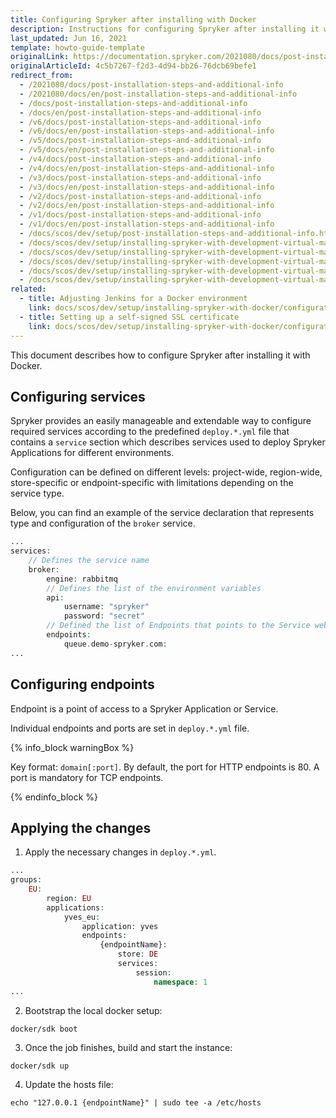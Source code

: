 ```yaml
---
title: Configuring Spryker after installing with Docker
description: Instructions for configuring Spryker after installing it with Docker
last_updated: Jun 16, 2021
template: howto-guide-template
originalLink: https://documentation.spryker.com/2021080/docs/post-installation-steps-and-additional-info
originalArticleId: 4c5b7267-f2d3-4d94-bb26-76dcb69befe1
redirect_from:
  - /2021080/docs/post-installation-steps-and-additional-info
  - /2021080/docs/en/post-installation-steps-and-additional-info
  - /docs/post-installation-steps-and-additional-info
  - /docs/en/post-installation-steps-and-additional-info
  - /v6/docs/post-installation-steps-and-additional-info
  - /v6/docs/en/post-installation-steps-and-additional-info
  - /v5/docs/post-installation-steps-and-additional-info
  - /v5/docs/en/post-installation-steps-and-additional-info
  - /v4/docs/post-installation-steps-and-additional-info
  - /v4/docs/en/post-installation-steps-and-additional-info
  - /v3/docs/post-installation-steps-and-additional-info
  - /v3/docs/en/post-installation-steps-and-additional-info
  - /v2/docs/post-installation-steps-and-additional-info
  - /v2/docs/en/post-installation-steps-and-additional-info
  - /v1/docs/post-installation-steps-and-additional-info
  - /v1/docs/en/post-installation-steps-and-additional-info
  - /docs/scos/dev/setup/post-installation-steps-and-additional-info.html
  - /docs/scos/dev/setup/installing-spryker-with-development-virtual-machine/configuring-debugging-in-devvm/configuring-debugging-in-a-devvm-below-version-91.html
  - /docs/scos/dev/setup/installing-spryker-with-development-virtual-machine/configuring-debugging-in-devvm/configuring-debugging-in-devvm.html
  - /docs/scos/dev/setup/installing-spryker-with-development-virtual-machine/configuring-spryker-with-devvm/configuring-database-servers.html
  - /docs/scos/dev/setup/installing-spryker-with-development-virtual-machine/configuring-spryker-with-devvm/configuring-spryker-after-installing-with-devvm.html
  - /docs/scos/dev/setup/installing-spryker-with-development-virtual-machine/configuring-spryker-with-devvm/updating-node.js-in-devvm-to-the-latest-version.html
related:
  - title: Adjusting Jenkins for a Docker environment
    link: docs/scos/dev/setup/installing-spryker-with-docker/configuration/adjusting-jenkins-for-a-docker-environment.html
  - title: Setting up a self-signed SSL certificate
    link: docs/scos/dev/setup/installing-spryker-with-docker/configuration/setting-up-a-self-signed-ssl-certificate.html
---
```


This document describes how to configure Spryker after installing it with Docker.


## Configuring services

Spryker provides an easily manageable and extendable way to configure required services according to the predefined `deploy.*.yml` file that contains a `service` section which describes services used to deploy Spryker Applications for different environments.

Configuration can be defined on different levels: project-wide, region-wide, store-specific or endpoint-specific with limitations depending on the service type.

Below, you can find an example of the service declaration that represents type and configuration of the `broker` service.

```php
...
services:
    // Defines the service name
    broker:
        engine: rabbitmq
        // Defines the list of the environment variables
        api:
            username: "spryker"
            password: "secret"
        // Defined the list of Endpoints that points to the Service web interface or service's port
        endpoints:
            queue.demo-spryker.com:
...
```

## Configuring endpoints

Endpoint is a point of access to a Spryker Application or Service.

Individual endpoints and ports are set in `deploy.*.yml` file.

{% info_block warningBox %}

Key format: `domain[:port]`. By default, the port for HTTP endpoints is 80. A port is mandatory for TCP endpoints.

{% endinfo_block %}

## Applying the changes

1. Apply the necessary changes in `deploy.*.yml`.

```php
...
groups:
    EU:
        region: EU
        applications:
            yves_eu:
                application: yves
                endpoints:
                    {endpointName}:
                        store: DE
                        services:
                            session:
                                namespace: 1
...
```

2. Bootstrap the local docker setup:

```shell
docker/sdk boot
```

3. Once the job finishes, build and start the instance:

```shell
docker/sdk up
```

4. Update the hosts file:

```shell
echo "127.0.0.1 {endpointName}" | sudo tee -a /etc/hosts
```
